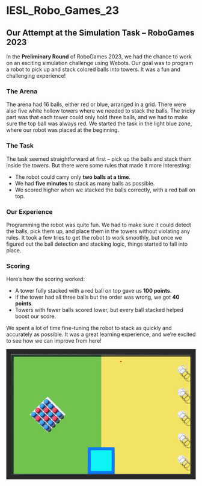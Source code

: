 # IESL_Robo_Games_23

## Our Attempt at the Simulation Task – RoboGames 2023

In the **Preliminary Round** of RoboGames 2023, we had the chance to work on an exciting simulation challenge using Webots. Our goal was to program a robot to pick up and stack colored balls into towers. It was a fun and challenging experience!

### The Arena

The arena had 16 balls, either red or blue, arranged in a grid. There were also five white hollow towers where we needed to stack the balls. The tricky part was that each tower could only hold three balls, and we had to make sure the top ball was always red. We started the task in the light blue zone, where our robot was placed at the beginning.

### The Task

The task seemed straightforward at first – pick up the balls and stack them inside the towers. But there were some rules that made it more interesting:
- The robot could carry only **two balls at a time**.
- We had **five minutes** to stack as many balls as possible.
- We scored higher when we stacked the balls correctly, with a red ball on top.

### Our Experience

Programming the robot was quite fun. We had to make sure it could detect the balls, pick them up, and place them in the towers without violating any rules. It took a few tries to get the robot to work smoothly, but once we figured out the ball detection and stacking logic, things started to fall into place.

### Scoring

Here’s how the scoring worked:
- A tower fully stacked with a red ball on top gave us **100 points**.
- If the tower had all three balls but the order was wrong, we got **40 points**.
- Towers with fewer balls scored lower, but every ball stacked helped boost our score.

We spent a lot of time fine-tuning the robot to stack as quickly and accurately as possible. It was a great learning experience, and we’re excited to see how we can improve from here!

![Arena Image](images/Arena_image.png)

